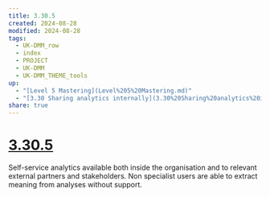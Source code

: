 ```yaml
---
title: 3.30.5
created: 2024-08-28
modified: 2024-08-28
tags:
  - UK-DMM_row
  - index
  - PROJECT
  - UK-DMM
  - UK-DMM_THEME_tools
up:
  - "[Level 5 Mastering](Level%205%20Mastering.md)"
  - "[3.30 Sharing analytics internally](3.30%20Sharing%20analytics%20internally.md)"
share: true
---
```

# [3.30.5](3.30.5.md)

Self-service analytics available both inside the organisation and to relevant external partners and stakeholders. Non specialist users are able to extract meaning from analyses without support.
